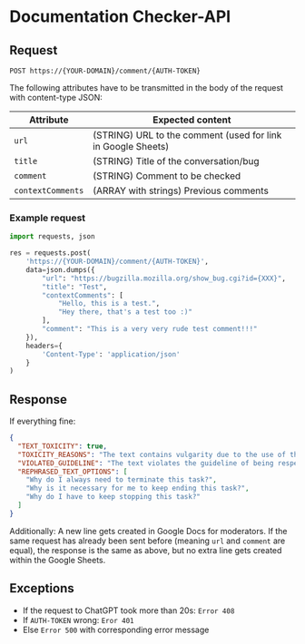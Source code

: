 # Documentation Checker-API

## Request

```
POST https://{YOUR-DOMAIN}/comment/{AUTH-TOKEN}
```

The following attributes have to be transmitted in the body of the request with content-type JSON:

| Attribute         | Expected content                                             |
| ---------------   | ------------------------------------------------------------ |
| `url`             | (STRING) URL to the comment (used for link in Google Sheets) |
| `title`           | (STRING) Title of the conversation/bug                       |
| `comment`         | (STRING) Comment to be checked                               |
| `contextComments` | (ARRAY with strings) Previous comments            |

### Example request
```Python
import requests, json

res = requests.post(
	'https://{YOUR-DOMAIN}/comment/{AUTH-TOKEN}',
	data=json.dumps({
		"url": "https://bugzilla.mozilla.org/show_bug.cgi?id={XXX}",
		"title": "Test",
		"contextComments": [
			"Hello, this is a test.",
			"Hey there, that's a test too :)"
		],
		"comment": "This is a very very rude test comment!!!"
	}),
	headers={
		'Content-Type': 'application/json'
	}
)
```

## Response
If everything fine:
```JSON
{
  "TEXT_TOXICITY": true,
  "TOXICITY_REASONS": "The text contains vulgarity due to the use of the expletive 'stupid', which is considered improper language.",
  "VIOLATED_GUIDELINE": "The text violates the guideline of being respectful and using derogatory language, as it includes profanity which is not acceptable.",
  "REPHRASED_TEXT_OPTIONS": [
    "Why do I always need to terminate this task?",
    "Why is it necessary for me to keep ending this task?",
    "Why do I have to keep stopping this task?"
  ]
}
```
Additionally: A new line gets created in Google Docs for moderators.
If the same request has already been sent before (meaning `url` and `comment` are equal), the response is the same as above, but no extra line gets created within the Google Sheets.
## Exceptions
- If the request to ChatGPT took more than 20s: `Error 408`
- If `AUTH-TOKEN` wrong: `Eror 401`
- Else `Error 500` with corresponding error message